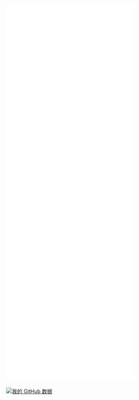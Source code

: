 [![Metrics](/github-metrics.svg)]()

[![我的 GitHub 数据](https://github-readme-stats.vercel.app/api?username=CHENPrime-coder)]()
